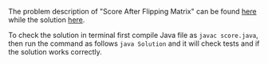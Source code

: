 The problem description of "Score After Flipping Matrix"
can be found [here](https://leetcode.com/problems/score-after-flipping-matrix/) while the solution [here](https://github.com/aurimas13/Solutions-To-Problems/blob/main/LeetCode/Java%20Solutions/Score%20After%20Flipping%20Matrix/score.java).

To check the solution in terminal first compile Java file as `javac score.java`, then run the command as follows `java Solution` and it will check tests and if the solution works correctly.